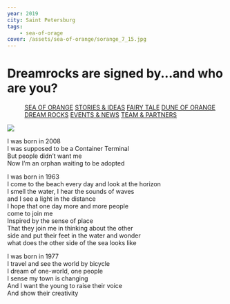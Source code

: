 ```yaml
---
year: 2019
city: Saint Petersburg
tags:
    - sea-of-orage
cover: /assets/sea-of-orange/sorange_7_15.jpg
---
```


# Dreamrocks are signed by...and who are you?

<Menu>
<a href="/sea-of-orange">SEA OF ORANGE</a>
<a href="/sea-of-orange/stories-and-ideas">STORIES & IDEAS</a>
<a href="/sea-of-orange/fairytale">FAIRY TALE</a>
<a href="/sea-of-orange/dune-of-orange">DUNE OF ORANGE</a>
<a href="/sea-of-orange/dreamrocks">DREAM ROCKS</a>
<a href="/sea-of-orange/events-and-news">EVENTS & NEWS</a>
<a href="/sea-of-orange/team-and-partners">TEAM & PARTNERS</a>
</Menu>

![](/assets/sea-of-orange/sorange_7_15.jpg)

I was born in 2008<br/>
I was supposed to be a Container Terminal<br/>
But people didn’t want me<br/>
Now I’m an orphan waiting to be adopted<br/>

I was born in 1963<br/>
I come to the beach every day and look at the horizon<br/>
I smell the water, I hear the sounds of waves<br/>
and I see a light in the distance<br/>
I hope that one day more and more people<br/>
come to join me<br/>
Inspired by the sense of place<br/>
That they join me in thinking about the other<br/>
side and put their feet in the water and wonder<br/>
what does the other side of the sea looks like<br/>

I was born in 1977<br/>
I travel and see the world by bicycle<br/>
I dream of one-world, one people<br/>
I sense my town is changing<br/>
And I want the young to raise their voice<br/>
And show their creativity<br/>
